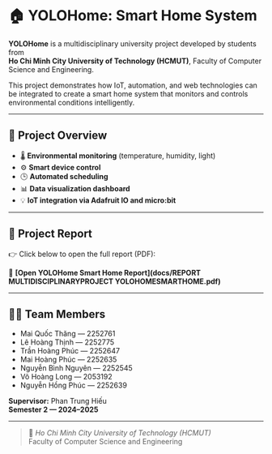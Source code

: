 # 🏠 YOLOHome: Smart Home System

**YOLOHome** is a multidisciplinary university project developed by students from  
**Ho Chi Minh City University of Technology (HCMUT)**, Faculty of Computer Science and Engineering.

This project demonstrates how IoT, automation, and web technologies can be integrated to create a smart home system that monitors and controls environmental conditions intelligently.

---

## 📘 Project Overview
- 🌡️ **Environmental monitoring** (temperature, humidity, light)
- ⚙️ **Smart device control**
- 🕒 **Automated scheduling**
- 📊 **Data visualization dashboard**
- 💡 **IoT integration via Adafruit IO and micro:bit**

---

## 📄 Project Report
👉 Click below to open the full report (PDF):

📂 **[Open YOLOHome Smart Home Report](docs/REPORT MULTIDISCIPLINARYPROJECT YOLOHOMESMARTHOME.pdf)**


---

## 👨‍💻 Team Members
- Mai Quốc Thăng — 2252761  
- Lê Hoàng Thịnh — 2252775  
- Trần Hoàng Phúc — 2252647  
- Mai Hoàng Phúc — 2252635  
- Nguyễn Bình Nguyên — 2252545  
- Võ Hoàng Long — 2053192  
- Nguyễn Hồng Phúc — 2252639  

**Supervisor:** Phan Trung Hiếu  
**Semester 2 — 2024–2025**

---

> 📍 *Ho Chi Minh City University of Technology (HCMUT)*  
> Faculty of Computer Science and Engineering
